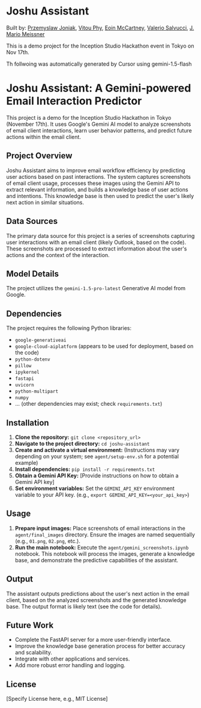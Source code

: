 # Joshu Assistant

Built by: [Przemyslaw Joniak](https://github.com/kainoj), [Vitou Phy](https://github.com/vitouphy), [Eoin McCartney](https://github.com/Eoincmcc), [Valerio Salvucci](https://github.com/valeriosalvucci), [J. Mario Meissner](https://github.com/mariomeissner)

This is a demo project for the Inception Studio Hackathon event in Tokyo on Nov 17th.

Th follwoing was automatically generated by Cursor using gemini-1.5-flash

# Joshu Assistant: A Gemini-powered Email Interaction Predictor

This project is a demo for the Inception Studio Hackathon in Tokyo (November 17th).  It uses Google's Gemini AI model to analyze screenshots of email client interactions, learn user behavior patterns, and predict future actions within the email client.

## Project Overview

Joshu Assistant aims to improve email workflow efficiency by predicting user actions based on past interactions.  The system captures screenshots of email client usage, processes these images using the Gemini API to extract relevant information, and builds a knowledge base of user actions and intentions. This knowledge base is then used to predict the user's likely next action in similar situations.

## Data Sources

The primary data source for this project is a series of screenshots capturing user interactions with an email client (likely Outlook, based on the code).  These screenshots are processed to extract information about the user's actions and the context of the interaction.

## Model Details

The project utilizes the `gemini-1.5-pro-latest` Generative AI model from Google.

## Dependencies

The project requires the following Python libraries:

* `google-generativeai`
* `google-cloud-aiplatform` (appears to be used for deployment, based on the code)
* `python-dotenv`
* `pillow`
* `ipykernel`
* `fastapi`
* `uvicorn`
* `python-multipart`
* `numpy`
* ... (other dependencies may exist; check `requirements.txt`)

## Installation

1. **Clone the repository:** `git clone <repository_url>`
2. **Navigate to the project directory:** `cd joshu-assistant`
3. **Create and activate a virtual environment:**  (Instructions may vary depending on your system; see `agent/setup-env.sh` for a potential example)
4. **Install dependencies:** `pip install -r requirements.txt`
5. **Obtain a Gemini API Key:**  [Provide instructions on how to obtain a Gemini API key]
6. **Set environment variables:** Set the `GEMINI_API_KEY` environment variable to your API key.  (e.g., `export GEMINI_API_KEY=<your_api_key>`)

## Usage

1. **Prepare input images:** Place screenshots of email interactions in the `agent/final_images` directory.  Ensure the images are named sequentially (e.g., `01.png`, `02.png`, etc.).
2. **Run the main notebook:** Execute the `agent/gemini_screenshots.ipynb` notebook.  This notebook will process the images, generate a knowledge base, and demonstrate the predictive capabilities of the assistant.

## Output

The assistant outputs predictions about the user's next action in the email client, based on the analyzed screenshots and the generated knowledge base.  The output format is likely text (see the code for details).

## Future Work

* Complete the FastAPI server for a more user-friendly interface.
* Improve the knowledge base generation process for better accuracy and scalability.
* Integrate with other applications and services.
* Add more robust error handling and logging.

## License

[Specify License here, e.g., MIT License]
